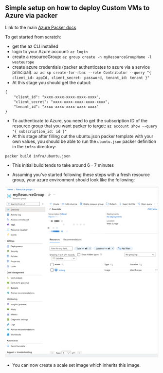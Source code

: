 ## Simple setup on how to deploy Custom VMs to Azure via packer


Link to the main [Azure Packer docs](https://docs.microsoft.com/en-us/azure/virtual-machines/linux/build-image-with-packer)


To get started from scratch: 

- get the az CLI installed
- login to your Azure account: `az login`
- create a resourceGroup: `az group create -n myResourceGroupName -l westeurope` 
- create azure credentials (packer authenticates to azure via a service principal): `az ad sp create-for-rbac --role Contributor --query "{ client_id: appId, client_secret: password, tenant_id: tenant }"
`
- At this stage you should get the output: 
```
{
    "client_id": "xxxx-xxxx-xxxx-xxxx-xxxx",
    "client_secret": "xxxx-xxxx-xxxx-xxxx-xxxx",
    "tenant_id": "xxxx-xxxx-xxxx-xxxx-xxxx"
}
```
- To authenticate to Azure, you need to get the subscription ID of the resource group that you want packer to target: 
`az account show --query "{ subscription_id: id }"`
- At this stage after filling out the ubuntu.json packer template with your own values, you should be able to run the `ubuntu.json` packer definition in the `infra` directory: 

``` 
packer build infra/ubuntu.json
```
* This initial build tends to take around 6 - 7 minutes

* Assuming you've started following these steps with a fresh resource group, your azure environment should look like the following: 

![Azure resource group](https://github.com/luke-h1/azure-packer-example/blob/main/images/az.png)

* You can now create a scale set image which inherits this image.